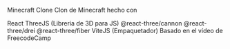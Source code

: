 Minecraft Clone
Clon de Minecraft hecho con

React
ThreeJS (Libreria de 3D para JS)
@react-three/cannon
@react-three/drei
@react-three/fiber
ViteJS (Empaquetador)
Basado en el vídeo de FreecodeCamp